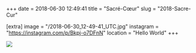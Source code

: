 +++
date = 2018-06-30 12:49:41
title = "Sacré-Cœur"
slug = "2018-Sacre-Cur"

[extra]
image = "/2018-06-30_12-49-41_UTC.jpg"
instagram = "https://instagram.com/p/Bkpj-o7DFnN"
location = "Hello World"
+++

<img src="/2018-06-30_12-49-41_UTC.jpg" />
